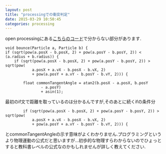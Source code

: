 ```yaml
---
layout: post
title: "processingでの衝突判定"
date: 2015-03-29 10:50:45
categories: processing
---
```

<p>open processingにある<a href="http://www.openprocessing.org/sketch/6655" rel="nofollow">こちらのコード</a>で分からない部分があります.</p>

<pre><code>void bounce(Particle a, Particle b) {
if (sqrt(pow(a.posX - b.posX, 2) + pow(a.posY - b.posY, 2)) &lt; (a.radius + b.radius)) {
    if (sqrt(pow(a.posX - b.posX, 2) + pow(a.posY - b.posY, 2)) &gt; sqrt(pow(
            a.posX + a.vX - b.posX - b.vX, 2)
            + pow(a.posY + a.vY - b.posY - b.vY, 2))) {

        float commonTangentAngle = atan2(b.posX - a.posX, b.posY
                - a.posY)
                + asin(1);
</code></pre>

<p>最初のif文で距離を取っているのは分かるんですが,そのあとに続くifの条件分</p>

<pre><code>        if (sqrt(pow(a.posX - b.posX, 2) + pow(a.posY - b.posY, 2)) &gt; sqrt(pow(
            a.posX + a.vX - b.posX - b.vX, 2)
            + pow(a.posY + a.vY - b.posY - b.vY, 2))) {
</code></pre>

<p>とcommonTangentAngleの示す意味がよくわかりません.プログラミングというより物理運動の公式だと思いますが…初歩的な物理すらわからないのでひょっとすると教科書レベルの公式なのかもしれませんが詳しく教えてください.</p>
